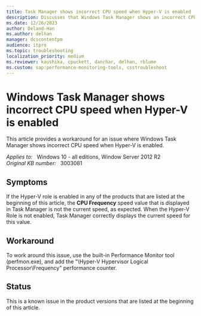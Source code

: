 ```yaml
---
title: Task Manager shows incorrect CPU speed when Hyper-V is enabled
description: Discusses that Windows Task Manager shows an incorrect CPU speed when Hyper-V is enabled in Windows Server 2012 R2. Provides a workaround.
ms.date: 12/26/2023
author: Deland-Han
ms.author: delhan
manager: dcscontentpm
audience: itpro
ms.topic: troubleshooting
localization_priority: medium
ms.reviewer: kaushika, cpuckett, danchar, delhan, rblume
ms.custom: sap:performance-monitoring-tools, csstroubleshoot
---
```

# Windows Task Manager shows incorrect CPU speed when Hyper-V is enabled

This article provides a workaround for an issue where Windows Task Manager shows incorrect CPU speed when Hyper-V is enabled.

_Applies to:_ &nbsp; Windows 10 - all editions, Window Server 2012 R2  
_Original KB number:_ &nbsp; 3003081

## Symptoms

If the Hyper-V role is enabled in any of the products that are listed at the beginning of this article, the **CPU Frequency** speed value that is displayed in Task Manager is not the current speed, as expected. When the Hyper-V Role is not enabled, Task Manager correctly displays the current speed for this value.

## Workaround

To work around this issue, use the built-in Performance Monitor tool (perfmon.exe), and add the "\\Hyper-V Hypervisor Logical Processor\\Frequency" performance counter.

## Status

This is a known issue in the product versions that are listed at the beginning of this article.
